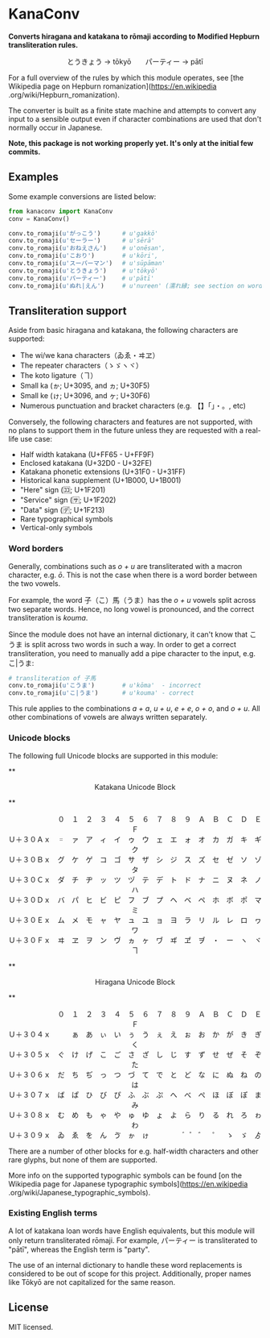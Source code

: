 KanaConv
========

**Converts hiragana and katakana to rōmaji according to Modified Hepburn
transliteration rules.**

<p align="center">
とうきょう → tōkyō　　パーティー → pātī
</p>

For a full overview of the rules by which this module operates, see [the
Wikipedia page on Hepburn romanization](https://en.wikipedia
.org/wiki/Hepburn_romanization).

The converter is built as a finite state machine and attempts to convert
any input to a sensible output even if character combinations are used
that don't normally occur in Japanese.

**Note, this package is not working properly yet. It's only at the initial few
commits.**


Examples
--------

Some example conversions are listed below:

```python
from kanaconv import KanaConv
conv = KanaConv()

conv.to_romaji(u'がっこう')　　　 # u'gakkō'
conv.to_romaji(u'セーラー')　　　 # u'sērā'
conv.to_romaji(u'おねえさん')　　 # u'onēsan',
conv.to_romaji(u'こおり')　　　　 # u'kōri',
conv.to_romaji(u'スーパーマン')　 # u'sūpāman'
conv.to_romaji(u'とうきょう')　　 # u'tōkyō'
conv.to_romaji(u'パーティー')　　 # u'pātī'
conv.to_romaji(u'ぬれ|えん')　　　# u'nureen' (濡れ縁; see section on word borders)
```


Transliteration support
-----------------------

Aside from basic hiragana and katakana, the following characters are supported:

* The wi/we kana characters（ゐゑ・ヰヱ）
* The repeater characters（ゝゞヽヾ）
* The koto ligature（ヿ）
* Small ka (ゕ; U+3095, and ヵ; U+30F5)
* Small ke (ゖ; U+3096, and ヶ; U+30F6)
* Numerous punctuation and bracket characters (e.g. 【】「」・。, etc)

Conversely, the following characters and features are not supported,
with no plans to support them in the future unless they are requested
with a real-life use case:

* Half width katakana (U+FF65 - U+FF9F)
* Enclosed katakana (U+32D0 - U+32FE)
* Katakana phonetic extensions (U+31F0 - U+31FF)
* Historical kana supplement (U+1B000, U+1B001)
* "Here" sign (🈁; U+1F201)
* "Service" sign (🈂; U+1F202)
* "Data" sign (🈓; U+1F213)
* Rare typographical symbols
* Vertical-only symbols

### Word borders

Generally, combinations such as *o + u* are transliterated with a macron
character, e.g. *ō*. This is not the case when there is a word border
between the two vowels.

For example, the word 子（こ）馬（うま）has the *o + u* vowels split across
two separate words. Hence, no long vowel is pronounced, and the correct
transliteration is *kouma*.

Since the module does not have an internal dictionary, it can't know that
こうま is split across two words in such a way. In order to get a correct
transliteration, you need to manually add a pipe character to the input,
e.g. こ|うま:

```python
# transliteration of 子馬
conv.to_romaji(u'こうま')　　　　 # u'kōma'  - incorrect
conv.to_romaji(u'こ|うま')　　　　# u'kouma' - correct
```

This rule applies to the combinations *a + a*, *u + u*, *e + e*, *o + o*,
and *o + u*. All other combinations of vowels are always written separately.

### Unicode blocks

The following full Unicode blocks are supported in this module:

**<p align="center">
Katakana Unicode Block
</p>**
<p align="center">
　　　　　　　０　１　２　３　４　５　６　７　８　９　Ａ　Ｂ　Ｃ　Ｄ　Ｅ　Ｆ<br />
Ｕ＋３０Ａｘ　゠　ァ　ア　ィ　イ　ゥ　ウ　ェ　エ　ォ　オ　カ　ガ　キ　ギ　ク<br />
Ｕ＋３０Ｂｘ　グ　ケ　ゲ　コ　ゴ　サ　ザ　シ　ジ　ス　ズ　セ　ゼ　ソ　ゾ　タ<br />
Ｕ＋３０Ｃｘ　ダ　チ　ヂ　ッ　ツ　ヅ　テ　デ　ト　ド　ナ　ニ　ヌ　ネ　ノ　ハ<br />
Ｕ＋３０Ｄｘ　バ　パ　ヒ　ビ　ピ　フ　ブ　プ　ヘ　ベ　ペ　ホ　ボ　ポ　マ　ミ<br />
Ｕ＋３０Ｅｘ　ム　メ　モ　ャ　ヤ　ュ　ユ　ョ　ヨ　ラ　リ　ル　レ　ロ　ヮ　ワ<br />
Ｕ＋３０Ｆｘ　ヰ　ヱ　ヲ　ン　ヴ　ヵ　ヶ　ヷ　ヸ　ヹ　ヺ　・　ー　ヽ　ヾ　ヿ<br />
</p>

**<p align="center">
Hiragana Unicode Block
</p>**
<p align="center">
　　　　　　　０　１　２　３　４　５　６　７　８　９　Ａ　Ｂ　Ｃ　Ｄ　Ｅ　Ｆ<br />
Ｕ＋３０４ｘ　　　ぁ　あ　ぃ　い　ぅ　う　ぇ　え　ぉ　お　か　が　き　ぎ　く<br />
Ｕ＋３０５ｘ　ぐ　け　げ　こ　ご　さ　ざ　し　じ　す　ず　せ　ぜ　そ　ぞ　た<br />
Ｕ＋３０６ｘ　だ　ち　ぢ　っ　つ　づ　て　で　と　ど　な　に　ぬ　ね　の　は<br />
Ｕ＋３０７ｘ　ば　ぱ　ひ　び　ぴ　ふ　ぶ　ぷ　へ　べ　ぺ　ほ　ぼ　ぽ　ま　み<br />
Ｕ＋３０８ｘ　む　め　も　ゃ　や　ゅ　ゆ　ょ　よ　ら　り　る　れ　ろ　ゎ　わ<br />
Ｕ＋３０９ｘ　ゐ　ゑ　を　ん　ゔ　ゕ　ゖ　　　　　゙　゚　゛　゜　ゝ　ゞ　ゟ<br />
</p>

</p>

There are a number of other blocks for e.g. half-width characters and other
rare glyphs, but none of them are supported.

More info on the supported typographic symbols can be found
[on the Wikipedia page for Japanese typographic symbols](https://en.wikipedia
.org/wiki/Japanese_typographic_symbols).

### Existing English terms

A lot of katakana loan words have English equivalents, but this module will
only return transliterated rōmaji. For example, パーティー is transliterated to
"pātī", whereas the English term is "party".

The use of an internal dictionary to handle these word replacements is
considered to be out of scope for this project. Additionally, proper names
like Tōkyō are not capitalized for the same reason.


License
-------

MIT licensed.
